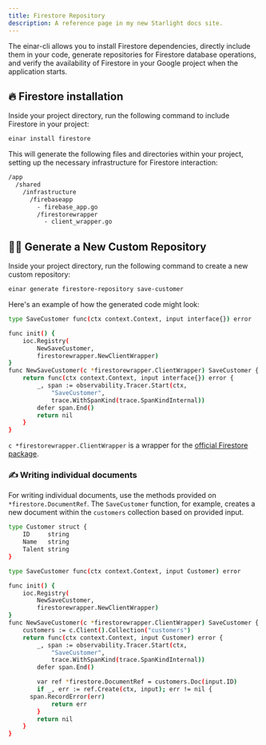```yaml
---
title: Firestore Repository
description: A reference page in my new Starlight docs site.
---
```

The einar-cli allows you to install Firestore dependencies, directly include them in your code, generate repositories for Firestore database operations, and verify the availability of Firestore in your Google project when the application starts.

## 🔥 Firestore installation
Inside your project directory, run the following command to include Firestore in your project:
```sh
einar install firestore
```
This will generate the following files and directories within your project, setting up the necessary infrastructure for Firestore interaction:
```sh 
/app
  /shared
    /infrastructure
      /firebaseapp
        - firebase_app.go
        /firestorewrapper
          - client_wrapper.go
```

## 👨‍💻 Generate a New Custom Repository
Inside your project directory, run the following command to create a new custom repository:
```sh
einar generate firestore-repository save-customer
```
Here's an example of how the generated code might look:
```sh
type SaveCustomer func(ctx context.Context, input interface{}) error

func init() {
	ioc.Registry(
		NewSaveCustomer,
		firestorewrapper.NewClientWrapper)
}
func NewSaveCustomer(c *firestorewrapper.ClientWrapper) SaveCustomer {
	return func(ctx context.Context, input interface{}) error {
		_, span := observability.Tracer.Start(ctx,
			"SaveCustomer",
			trace.WithSpanKind(trace.SpanKindInternal))
		defer span.End()
		return nil
	}
}
```
`c *firestorewrapper.ClientWrapper` is a wrapper for the [official Firestore package](https://pkg.go.dev/cloud.google.com/go/firestore).

### ✍️ Writing individual documents
For writing individual documents, use the methods provided on `*firestore.DocumentRef`. The `SaveCustomer` function, for example, creates a new document within the `customers` collection based on provided input.
```sh
type Customer struct {
	ID     string
	Name   string
	Talent string
}
```
```sh
type SaveCustomer func(ctx context.Context, input Customer) error

func init() {
	ioc.Registry(
		NewSaveCustomer,
		firestorewrapper.NewClientWrapper)
}
func NewSaveCustomer(c *firestorewrapper.ClientWrapper) SaveCustomer {
	customers := c.Client().Collection("customers")
	return func(ctx context.Context, input Customer) error {
		_, span := observability.Tracer.Start(ctx,
			"SaveCustomer",
			trace.WithSpanKind(trace.SpanKindInternal))
		defer span.End()

		var ref *firestore.DocumentRef = customers.Doc(input.ID)
		if _, err := ref.Create(ctx, input); err != nil {
      span.RecordError(err)
			return err
		}
		return nil
	}
}
```